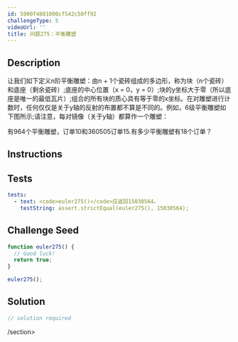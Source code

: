 ```yaml
---
id: 5900f4801000cf542c50ff92
challengeType: 5
videoUrl: ''
title: 问题275：平衡雕塑
---
```


## Description
<section id="description">让我们如下定义n阶平衡雕塑：由n + 1个瓷砖组成的多边形，称为块（n个瓷砖）和底座（剩余瓷砖）;底座的中心位置（x = 0，y = 0）;块的y坐标大于零（所以底座是唯一的最低瓦片）;组合的所有块的质心具有等于零的x坐标。在对雕塑进行计数时，任何仅仅是关于y轴的反射的布置都不算是不同的。例如，6级平衡雕塑如下图所示;请注意，每对镜像（关于y轴）都算作一个雕塑： <p>有964个平衡雕塑，订单10和360505订单15.有多少平衡雕塑有18个订单？ </p></section>

## Instructions
<section id="instructions">
</section>

## Tests
<section id='tests'>

```yml
tests:
  - text: <code>euler275()</code>应返回15030564。
    testString: assert.strictEqual(euler275(), 15030564);

```

</section>

## Challenge Seed
<section id='challengeSeed'>

<div id='js-seed'>

```js
function euler275() {
  // Good luck!
  return true;
}

euler275();

```

</div>



</section>

## Solution
<section id='solution'>

```js
// solution required
```

/section>
